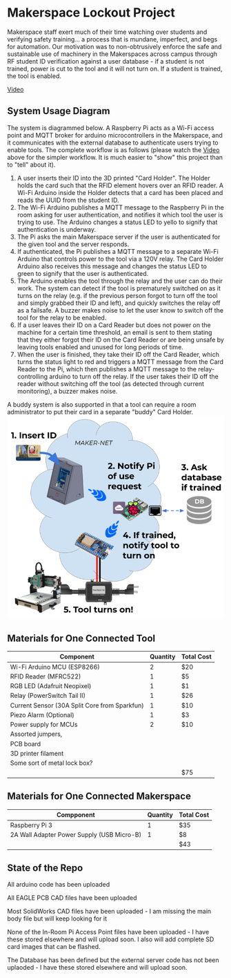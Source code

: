 # Makerspace Lockout Project
Makerspace staff exert much of their time watching over students and verifying safety training… a process that is mundane, imperfect, and begs for automation.
Our motivation was to non-obtrusively enforce the safe and sustainable use of machinery in the Makerspaces across campus through RF student ID verification against a user database - if a student is not trained, power is cut to the tool and it will not turn on. If a student is trained, the tool is enabled.


[Video](https://www.youtube.com/watch?v=2HG-vyV4yoM)

## System Usage Diagram
The system is diagrammed below. A Raspberry Pi acts as a Wi-Fi access point and MQTT broker for arduino microcontrollers in the Makerspace, and it communicates with the external database to authenticate users trying to enable tools. The complete workflow is as follows (please watch the [Video](https://www.youtube.com/watch?v=2HG-vyV4yoM) above for the simpler workflow. It is much easier to "show" this project than to "tell" about it).
1. A user inserts their ID into the 3D printed "Card Holder". The Holder holds the card such that the RFID element hovers over an RFID reader. A Wi-Fi Arduino inside the Holder detects that a card has been placed and reads the UUID from the student ID.
2. The Wi-Fi Arduino publishes a MQTT message to the Raspberry Pi in the room asking for user authentication, and notifies it which tool the user is trying to use. The Arduino changes a status LED to yello to signify that authentication is underway.
3. The Pi asks the main Makerspace server if the user is authenticated for the given tool and the server responds.
4. If authenticated, the Pi publishes a MQTT message to a separate Wi-Fi Arduino that controls power to the tool via a 120V relay. The Card Holder Arduino also receives this message and changes the status LED to green to signify that the user is authenticated.
5. The Arduino enables the tool through the relay and the user can do their work. The system can detect if the tool is prematurely switched on as it turns on the relay (e.g. if the previous person forgot to turn off the tool and simply grabbed their ID and left), and quickly switches the relay off as a failsafe. A buzzer makes noise to let the user know to switch off the tool for the relay to be enabled.
6. If a user leaves their ID on a Card Reader but does not power on the machine for a certain time threshold, an email is sent to them stating that they either forgot their ID on the Card Reader or are being unsafe by leaving tools enabled and unused for long periods of time.
7. When the user is finished, they take their ID off the Card Reader, which turns the status light to red and triggers a MQTT message from the Card Reader to the Pi, which then publishes a MQTT message to the relay-controlling arduino to turn off the relay. If the user takes their ID off the reader without switching off the tool (as detected through current monitoring), a buzzer makes noise.

A buddy system is also supported in that a tool can require a room administrator to put their card in a separate "buddy" Card Holder. 
![Diagram](./diagram.png)

## Materials for One Connected Tool
| Component      | Quantity | Total Cost
| ----------- | ----------- | ---------
| Wi-Fi Arduino MCU (ESP8266)      | 2       | $20
| RFID Reader (MFRC522)   | 1        | $5
| RGB LED (Adafruit Neopixel)   | 1        | $1
| Relay (PowerSwitch Tail II)   | 1        | $26
| Current Sensor (30A Split Core from Sparkfun)   | 1        | $10
| Piezo Alarm (Optional)   | 1        | $3
| Power supply for MCUs | 2 | $10
| Assorted jumpers, | |
| PCB board | |
| 3D printer filament | |
| Some sort of metal lock box? | |
| | | $75

## Materials for One Connected Makerspace
| Compponent      | Quantity | Total Cost 
| ----------- | ----------- | -----
| Raspberry Pi 3      | 1       | $35
| 2A Wall Adapter Power Supply (USB Micro-B) |1 | $8
| | | $43

## State of the Repo
All arduino code has been uploaded

All EAGLE PCB CAD files have been uploaded

Most SolidWorks CAD files have been uploaded - I am missing the main body file but will keep looking for it

None of the In-Room Pi Access Point files have been uploaded - I have these stored elsewhere and will upload soon. I also will add complete SD card images that can be flashed.

The Database has been defined but the external server code has not been uplaoded - I have these stored elsewhere and will upload soon.
